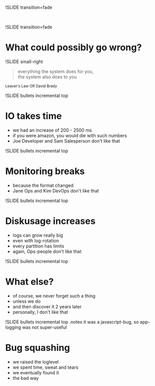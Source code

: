 !SLIDE transition=fade
 
&nbsp;

!SLIDE transition=fade

# What could possibly go wrong?

!SLIDE small-right

> everything the system does for you, <br />
> the system also does to you

<small>
Leaver's Law OR David Brady
</small>

!SLIDE bullets incremental top

# IO takes time
* we had an increase of 200 - 2500 ms
* if you were amazon, you would die with such numbers
* Joe Developer and Sam Salesperson don't like that

!SLIDE bullets incremental top

# Monitoring breaks
* because the format changed
* Jane Ops and Kim DevOps don't like that

!SLIDE bullets incremental top

# Diskusage increases
* logs can grow really big
* even with log-rotation
* every partition has limits
* again, Ops-people don't like that

!SLIDE bullets incremental top

# What else?
* of course, we never forget such a thing
* unless we do
* and then discover it 2 years later
* personally, I don't like that

!SLIDE bullets incremental top
.notes it was a javascript-bug, so app-logging was not super-useful

# Bug squashing
* we raised the loglevel
* we spent time, sweat and tears
* we eventually found it
* the bad way

